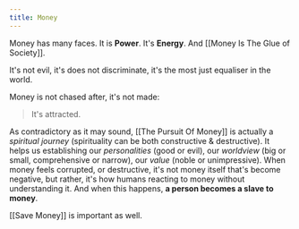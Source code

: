 ```yaml
---
title: Money
---
```


Money has many faces. It is **Power**. It's **Energy**. And [[Money Is The Glue of Society]].

It's not evil, it's does not discriminate, it's the most just equaliser in the world.

Money is not chased after, it's not made:

> <Highlight>It's attracted.</Highlight>

As contradictory as it may sound, [[The Pursuit Of Money]] is actually a *spiritual journey* (spirituality can be both constructive & destructive). It helps us establishing our *personalities* (good or evil), our *worldview* (big or small, comprehensive or narrow), our *value* (noble or unimpressive). When money feels corrupted, or destructive, it's not money itself that's become negative, but rather, it's how humans reacting to money without understanding it. And when this happens, **a person becomes a slave to money**.

[[Save Money]] is important as well.